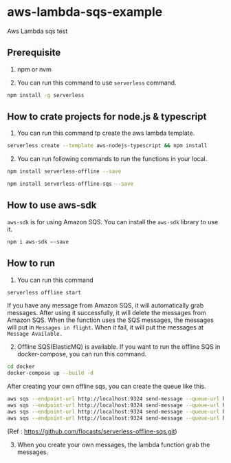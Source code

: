 # aws-lambda-sqs-example
Aws Lambda sqs test

## Prerequisite
1. npm or nvm

2. You can run this command to use `serverless` command.

```bash
npm install -g serverless
```

## How to crate projects for node.js & typescript
1. You can run this command tp create the aws lambda template.

```bash
serverless create --template aws-nodejs-typescript && npm install
```

2. You can run following commands to run the functions in your local.

```bash
npm install serverless-offline --save
```

```bash
npm install serverless-offline-sqs --save
```


## How to use aws-sdk

`aws-sdk` is for using Amazon SQS. You can install the `aws-sdk` library to use it.

```bash
npm i aws-sdk —-save
```

## How to run
1. You can run this command

```bash
serverless offline start
```

If you have any message from Amazon SQS, it will automatically grab messages. After using it successfully, it will delete the messages from Amazon SQS. When the function uses the SQS messages, the messages will put in `Messages in flight`. When it fail, it will put the messages at `Message Available.`


2. Offline SQS(ElasticMQ) is available. If you want to run the offline SQS in docker-compose, you can run this command. 

```bash
cd docker
docker-compose up --build -d
``` 

After creating your own offline sqs, you can create the queue like this.

```bash
aws sqs --endpoint-url http://localhost:9324 send-message --queue-url http://localhost:9324/queue/MyFirstQueue --message-body "MyFirstMessage"
aws sqs --endpoint-url http://localhost:9324 send-message --queue-url http://localhost:9324/queue/MySecondQueue --message-body "MySecondMessage"
aws sqs --endpoint-url http://localhost:9324 send-message --queue-url http://localhost:9324/queue/MyThirdQueue --message-body "MyThirdMessage"
aws sqs --endpoint-url http://localhost:9324 send-message --queue-url http://localhost:9324/queue/MyFourthQueue --message-body "MyFourthMessage"
```

(Ref : https://github.com/flocasts/serverless-offline-sqs.git)

3. When you create your own messages, the lambda function grab the messages.